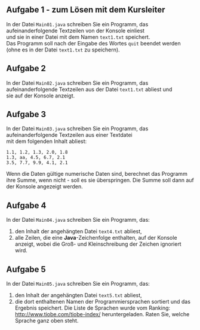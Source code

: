 ## Aufgabe 1 - zum Lösen mit dem Kursleiter

In der Datei `Main01.java` schreiben Sie ein Programm, das aufeinanderfolgende Textzeilen von der Konsole einliest  
und sie in einer Datei mit dem Namen `text1.txt` speichert.  
Das Programm soll nach der Eingabe des Wortes `quit` beendet werden (ohne es in der Datei `text1.txt` zu speichern).


## Aufgabe 2

In der Datei `Main02.java` schreiben Sie ein Programm, das aufeinanderfolgende Textzeilen aus der Datei `text1.txt` abliest und  
sie auf der Konsole anzeigt.


## Aufgabe 3

In der Datei `Main03.java` schreiben Sie ein Programm, das aufeinanderfolgende Textzeilen aus einer Textdatei  
mit dem folgenden Inhalt abliest:

````
1.1, 1.2, 1.3, 2.0, 1.8
1.3, aa, 4.5, 6.7, 2.1
3.5, 7.7, 9.9, 4.1, 2.1
````

Wenn die Daten gültige numerische Daten sind, berechnet das Programm ihre Summe, wenn nicht - soll es sie überspringen.
Die Summe soll dann auf der Konsole angezeigt werden.


## Aufgabe 4

In der Datei `Main04.java` schreiben Sie ein Programm, das:

1. den Inhalt der angehängten Datei `text4.txt` abliest,  
2. alle Zeilen, die eine **Java**-Zeichenfolge enthalten, auf der Konsole anzeigt, wobei die Groß- und Kleinschreibung der Zeichen ignoriert wird.


## Aufgabe 5

In der Datei `Main05.java` schreiben Sie ein Programm, das:

1. den Inhalt der angehängten Datei `text5.txt` abliest,  
2. die dort enthaltenen Namen der Programmiersprachen sortiert und das Ergebnis speichert.
Die Liste de Sprachen wurde vom Ranking: http://www.tiobe.com/tiobe-index/ heruntergeladen. Raten Sie, welche Sprache ganz oben steht.
